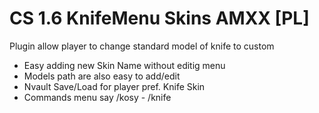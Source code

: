 # CS 1.6 KnifeMenu Skins AMXX [PL]
Plugin allow player to change standard model of knife to custom


* Easy adding new Skin Name without editig menu
* Models path are also easy to add/edit
* Nvault Save/Load for player pref. Knife Skin
* Commands menu say /kosy - /knife

